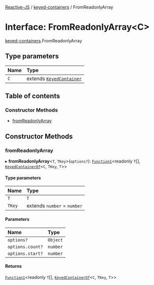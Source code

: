 [Reactive-JS](../README.md) / [keyed-containers](../modules/keyed_containers.md) / FromReadonlyArray

# Interface: FromReadonlyArray<C\>

[keyed-containers](../modules/keyed_containers.md).FromReadonlyArray

## Type parameters

| Name | Type |
| :------ | :------ |
| `C` | extends [`KeyedContainer`](keyed_containers.KeyedContainer.md) |

## Table of contents

### Constructor Methods

- [fromReadonlyArray](keyed_containers.FromReadonlyArray.md#fromreadonlyarray)

## Constructor Methods

### fromReadonlyArray

▸ **fromReadonlyArray**<`T`, `TKey`\>(`options?`): [`Function1`](../modules/functions.md#function1)<readonly `T`[], [`KeyedContainerOf`](../modules/keyed_containers.md#keyedcontainerof)<`C`, `TKey`, `T`\>\>

#### Type parameters

| Name | Type |
| :------ | :------ |
| `T` | `T` |
| `TKey` | extends `number` = `number` |

#### Parameters

| Name | Type |
| :------ | :------ |
| `options?` | `Object` |
| `options.count?` | `number` |
| `options.start?` | `number` |

#### Returns

[`Function1`](../modules/functions.md#function1)<readonly `T`[], [`KeyedContainerOf`](../modules/keyed_containers.md#keyedcontainerof)<`C`, `TKey`, `T`\>\>
